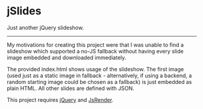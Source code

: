 jSlides
=======

Just another jQuery slideshow.

---

My motivations for creating this project were that I was unable to find a slideshow which supported a no-JS fallback without having every slide image embedded and downloaded immediately.

The provided index.html shows usage of the slideshow.  The first image (used just as a static image in fallback - alternatively, if using a backend, a random starting image could be chosen as a fallback) is just embedded as plain HTML.  All other slides are defined with JSON.

This project requires [jQuery](http://jquery.com) and [JsRender](https://github.com/BorisMoore/jsrender).
